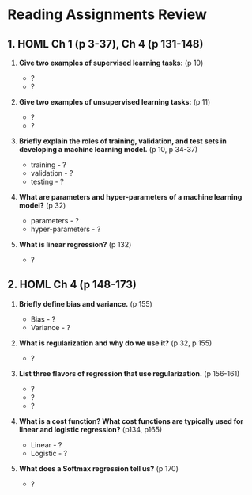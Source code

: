 # Reading Assignments Review

## 1. HOML Ch 1 (p 3-37), Ch 4 (p 131-148)

 1. **Give two examples of supervised learning tasks:** (p 10)
    - ?
    - ?
 2. **Give two examples of unsupervised learning tasks:** (p 11)
    - ?
    - ?
 3. **Briefly explain the roles of training, validation, and test sets in developing a machine learning model.** (p 10, p 34-37)
    - training - ?
    - validation - ?
    - testing - ?

 4. **What are parameters and hyper-parameters of a machine learning model?** (p 32)
    - parameters - ?
    - hyper-parameters - ?

 5. **What is linear regression?** (p 132)
    - ?


## 2. HOML Ch 4 (p 148-173)

1. **Briefly define bias and variance.** (p 155)
    - Bias - ?
    - Variance - ?

2. **What is regularization and why do we use it?** (p 32, p 155)
    - ?

3. **List three flavors of regression that use regularization.** (p 156-161)
    - ?
    - ?
    - ?

4. **What is a cost function? What cost functions are typically used for linear and logistic regression?** (p134, p165)
    
    - Linear - ?
    - Logistic - ?

5. **What does a Softmax regression tell us?** (p 170)
    - ?